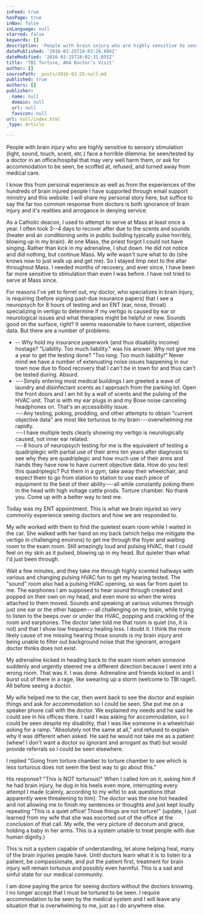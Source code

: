 ```yaml
---
inFeed: true
hasPage: true
inNav: false
inLanguage: null
starred: false
keywords: []
description: 'People with brain injury who are highly sensitive to sensory stimulation (light, sound, touch, scent, etc.) face a horrible dilemma: be seen/tested by a doctor in an office/hospital that may very well harm them, or ask for accommodation to be seen, be scoffed at, refused, and turned away from medical care.'
datePublished: '2016-03-25T18:03:26.804Z'
dateModified: '2016-03-25T18:02:31.055Z'
title: 'TBI Torture, AKA Doctor’s Visit'
author: []
sourcePath: _posts/2016-03-25-null.md
published: true
authors: []
publisher:
  name: null
  domain: null
  url: null
  favicon: null
url: null/index.html
_type: Article

---
```

People with brain injury who are highly sensitive to sensory stimulation (light, sound, touch, scent, etc.) face a horrible dilemma: be seen/tested by a doctor in an office/hospital that may very well harm them, or ask for accommodation to be seen, be scoffed at, refused, and turned away from medical care.

I know this from personal experience as well as from the experiences of the hundreds of brain injured people I have supported through email support ministry and this website. I will share my personal story here, but suffice to say the far too common response from doctors is both ignorance of brain injury and it's realities and arrogance in denying service.

As a Catholic deacon, I used to attempt to serve at Mass at least once a year. I often took 3--4 days to recover after due to the scents and sounds (heater and air conditioning units in public building typically pulse horribly, blowing up in my brain). At one Mass, the priest forgot I could not have singing. Rather than kick in my adrenaline, I shut down. He did not notice and did nothing, but continue Mass. My wife wasn't sure what to do (she knows now to just walk up and get me). So I stayed limp next to the altar throughout Mass. I needed months of recovery, and ever since, I have been far more sensitive to stimulation than even I was before. I have not tried to serve at Mass since.

For reasons I've yet to ferret out, my doctor, who specializes in brain injury, is requiring (before signing past-due insurance papers) that I see a neuropsych for 8 hours of testing and an ENT (ear, nose, throat) specializing in vertigo to determine if my vertigo is caused by ear or neurological issues and what therapies might be helpful or new. Sounds good on the surface, right? It seems reasonable to have current, objective data. But there are a number of problems:

* -- Why hold my insurance paperwork (and thus disability income) hostage? "Liability. Too much liability." was his answer. Why not give me a year to get the testing done? "Too long. Too much liability!" Never mind we have a number of extenuating noise issues happening in our town now due to flood recovery that I can't be in town for and thus can't be tested during. Absurd.
*  --- Simply entering most medical buildings I am greeted a wave of laundry and disinfectant scents as I approach from the parking lot. Open the front doors and I am hit by a wall of scents and the pulsing of the HVAC unit. That is with my ear plugs in and my Bose noise canceling headphones on. That's an accessibility issue.  
 --- Any testing, poking, prodding, and other attempts to obtain "current objective data" are most like torturous to my brain --- overwhelming me rapidly.  
 --- I have multiple tests clearly showing my vertigo is neurologically caused, not inner ear related.  
 --- 8 hours of neuropsych testing for me is the equivalent of testing a quadriplegic with partial use of their arms ten years after diagnosis to see why they are quadriplegic and how much use of their arms and hands they have now to have current objective data. How do you test this quadriplegic? Put them in a gym, take away their wheelchair, and expect them to go from station to station to use each piece of equipment to the best of their ability --- all while constantly poking them in the head with high voltage cattle prods. Torture chamber. No thank you. Come up with a better way to test me.

Today was my ENT appointment. This is what we brain injured so very commonly experience seeing doctors and how we are responded to.

My wife worked with them to find the quietest exam room while I waited in the car. She walked with her hand on my back (which helps me mitigate the vertigo in challenging environs) to get me through the foyer and waiting room to the exam room. Still amazingly loud and pulsing HVAC, that I could feel on my skin as it pulsed, blowing up in my head. But quieter than what I'd just been through.

Wait a few minutes, and they take me through highly scented hallways with various and changing pulsing HVAC fun to get my hearing tested. The "sound" room also had a pulsing HVAC opening, so was far from quiet to me. The earphones I am supposed to hear sound through creaked and popped on their own on my head, and even more so when the wires attached to them moved. Sounds and speaking at various volumes through just one ear or the other happen --- all challenging on my brain, while trying to listen to the beeps over or under the HVAC, popping and crackling of the room and earphones. The doctor later told me that room is quiet (no, it is not) and that I show low frequency healing loss. I doubt it. I think the more likely cause of me missing hearing those sounds is my brain injury and being unable to filter out background noise that the ignorant, arrogant doctor thinks does not exist.

My adrenaline kicked in heading back to the exam room when someone suddenly and urgently steered me a different direction because I went into a wrong room. That was it. I was done. Adrenaline and friends kicked in and I burst out of there in a rage, like swearing up a storm (welcome to TBI rage!). All before seeing a doctor.

My wife helped me to the car, then went back to see the doctor and explain things and ask for accommodation so I could be seen. She put me on a speaker phone call with the doctor. We explained my needs and he said he could see in his offices there. I said I was asking for accommodation, so I could be seen despite my disability, that I was like someone in a wheelchair asking for a ramp. "Absolutely not the same at all," and refused to explain why it was different when asked. He said he would not take me as a patient (whew! I don't want a doctor so ignorant and arrogant as that) but would provide referrals so I could be seen elsewhere.

I replied "Going from torture chamber to torture chamber to see which is less torturous does not seem the best way to go about this."

His response? "This is NOT torturous!" When I called him on it, asking him if he had brain injury, he dug in his heels even more, interrupting every attempt I made (calmly, according to my wife) to ask questions (that apparently were threatening to him). The doctor was the one hot headed and not allowing me to finish my sentences or thoughts and just kept loudly repeating "This is a quiet office! Those things are not torture!" (update, I just learned from my wife that she was escorted out of the office at the conclusion of that call. My wife, the very picture of decorum and grace, holding a baby in her arms. This is a system unable to treat people with due human dignity.)

This is not a system capable of understanding, let alone helping heal, many of the brain injuries people have. Until doctors learn what it is to listen to a patient, be compassionate, and put the patient first, treatment for brain injury will remain tortuous and possibly even harmful. This is a sad and sinful state for our medical community.

I am done paying the price for seeing doctors without the doctors knowing. I no longer accept that I must be tortured to be seen. I require accommodation to be seen by the medical system and I will leave any situation that is overwhelming to me, just as I do anywhere else.